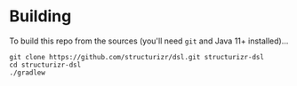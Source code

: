 # Building

To build this repo from the sources (you'll need `git` and Java 11+ installed)...

```
git clone https://github.com/structurizr/dsl.git structurizr-dsl
cd structurizr-dsl
./gradlew
```